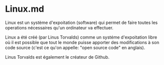 # Linux.md

Linux est un système d'expoitation (software)
qui permet de faire toutes les operations
nécessaires qu'un ordinateur va effectuer.

Linux a été créé (par Linus Torvalds) comme un systéme d'expoitation libre
où il est possible que tout le monde puisse apporter des modifications
à son code source (c'est ce qu'on appelle: "open source code" en anglais).

Linus Torvalds est également le créateur de Github.
